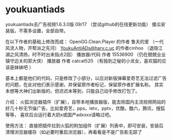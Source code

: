 youkuantiads
============

youkuantiads去广告视频1.6.3.0版 09/17 （尝试github的在线更新功能）
傻瓜安装版，不需多设置，全部自带。


在以下作者的基础上修改而成：
OpenGG.Clean.Player 的作者 鲁夫的爱    （一代风流人物，开帮派之先河）
YoukuAntiADs@harv.c.uc 的作者cinhoo    （退隐江湖之风清扬，时不时出来指点2招）
播放器/代码 作者 15536900    （仍在兢兢业业镇守边关的郭大侠）
播放器      作者    catcat520      （有独到之秘的小龙女，喜欢猫的应该是妹妹吧 ）



基本上都是他们的代码，只是修改了小部分，以应对新版弹幕爱奇艺无法过滤广告的问题，在此对他们表示感谢，并保留原作者标记，保留原作者扩展名称。
其实本想等大神们出新版的，但迟迟未等到，只能自己动手修改打包了。


介绍：
火狐浏览器插件（扩展），自带本地播放器版，能去除国内主流视频网站的好几十秒无节操广告，比如爱奇艺，pps，letv，pptv，优酷，酷六，腾讯，搜狐等等，
喜欢后台运行着大奶x或国产adxxxx请略过吧。

使用方法：
直接把插件拉到火狐的附加组件（扩展）列表中，即可安装，安装后清理浏览器缓存（如必要时重启浏览器），再看看是不是广告影无踪了
